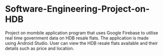 # Software-Engineering-Project-on-HDB

Project on mombile application program that uses Google Firebase to utilise real time government data on HDB resale flats.
The application is made using Android Studio.
User can view the HDB resale flats available and their details such as price and location.
